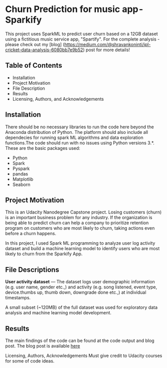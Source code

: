 # Churn Prediction for music app - Sparkify
This project uses SparkML to predict user churn based on a 12GB dataset using a fictitious music service app, "Spartify". For the complete analysis - please check out my [blog] (https://medium.com/@shravankoninti/ipl-cricket-data-analysis-6080bb7e9b52) post for more details!



## Table of Contents
- Installation
- Project Motivation
- File Description
- Results
- Licensing, Authors, and Acknowledgements


## Installation
There should be no necessary libraries to run the code here beyond the Anaconda distribution of Python.
The platform should also include all dependecies for running spark ML algorithms and data exploration functions.The code should run with no issues using Python versions 3.*. 
These are the basic packages used:

* Python
* Spark
* Pyspark
* pandas
* Matplotlib
* Seaborn


## Project Motivation
This is an Udacity Nanodegree Capstone project. Losing customers (churn) is an important business problem for any industry. If the organization is being able to predict churn can help a company to prioritize retention program on customers who are most likely to churn, taking actions even before a churn happens.

In this project, I used Spark ML programming to analyze user log activity dataset and build a machine learning model to identify users who are most likely to churn from the Sparkify App.


## File Descriptions
**User activity dataset** — 
The dataset logs user demographic information (e.g. user name, gender etc.,) and activity (e.g. song listened, event type, device.thumbs up, thumb down, downgrade done etc.,) at individual timestamps.

A small subset (~120MB) of the full dataset was used for exploratory data analysis and machine learning model development.

## Results
The main findings of the code can be found at the code output and blog post. The blog post is available [here](https://medium.com/@shravankoninti/ipl-cricket-data-analysis-6080bb7e9b52)

Licensing, Authors, Acknowledgements
Must give credit to Udacity courses for some of code ideas. 

